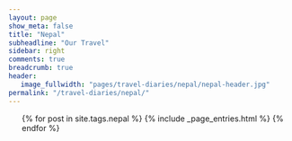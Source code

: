 ```yaml
---
layout: page
show_meta: false
title: "Nepal"
subheadline: "Our Travel"
sidebar: right
comments: true
breadcrumb: true
header:
   image_fullwidth: "pages/travel-diaries/nepal/nepal-header.jpg"
permalink: "/travel-diaries/nepal/"
---
```

<ul>
    {% for post in site.tags.nepal %}
        {% include _page_entries.html %}
    {% endfor %}
</ul>